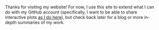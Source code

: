 Thanks for visiting my website! For now, I use this site to extend what I can do with my GitHub account (specifically, I want to be able to share interactive plots [as I do here](/WSB-postsx)), but check back later for a blog or more in-depth summaries of my work.
